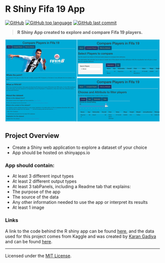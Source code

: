 # R Shiny Fifa 19 App
[![GitHub](https://img.shields.io/github/license/jacobmannix/fifa-player-comparisons?color=blue)](LICENSE)
[![GitHub top language](https://img.shields.io/github/languages/top/jacobmannix/fifa-player-comparisons)](https://github.com/JacobMannix/fifa-player-comparisons)
[![GitHub last commit](https://img.shields.io/github/last-commit/jacobmannix/fifa-player-comparisons)](https://github.com/JacobMannix/fifa-player-comparisons/commits/master)

> <b> R Shiny App created to explore and compare Fifa 19 players. </b>

![AppScreenshots](images/AppScreenshots.png)

## Project Overview
- Create a Shiny web application to explore a dataset of your choice
- App should be hosted on shinyapps.io

### App should contain:
- At least 3 different input types
- At least 2 different output types
- At least 3 tabPanels, including a Readme tab that explains:
- The purpose of the app
- The source of the data
- Any other information needed to use the app or interpret its results
- At least 1 image

### Links
A link to the code behind the R shiny app can be found [here](/R_Shiny_Assignment/app.R), and the data used for this project comes from Kaggle and was created by [Karan Gadiya](https://www.kaggle.com/karangadiya) and can be found [here](https://www.kaggle.com/karangadiya/fifa19).

---

Licensed under the [MIT License](LICENSE).

